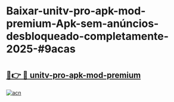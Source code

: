 # Baixar-unitv-pro-apk-mod-premium-Apk-sem-anúncios-desbloqueado-completamente-2025-#9acas

# <h2><a href="https://ainizakaria.my?title=unitv-pro-apk-mod-premium&ref=24M">🔗👉 🔴 unitv-pro-apk-mod-premium</a></h2>

[![acn](https://github.com/user-attachments/assets/0f9c940e-d8b0-45ae-aac7-cd30a18b3e1c)](https://ainizakaria.my?title=unitv-pro-apk-mod-premium&ref=24M)

